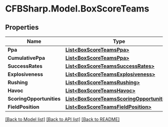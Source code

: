 # CFBSharp.Model.BoxScoreTeams
## Properties

Name | Type | Description | Notes
------------ | ------------- | ------------- | -------------
**Ppa** | [**List&lt;BoxScoreTeamsPpa&gt;**](BoxScoreTeamsPpa.md) |  | [optional] 
**CumulativePpa** | [**List&lt;BoxScoreTeamsPpa&gt;**](BoxScoreTeamsPpa.md) |  | [optional] 
**SuccessRates** | [**List&lt;BoxScoreTeamsSuccessRates&gt;**](BoxScoreTeamsSuccessRates.md) |  | [optional] 
**Explosiveness** | [**List&lt;BoxScoreTeamsExplosiveness&gt;**](BoxScoreTeamsExplosiveness.md) |  | [optional] 
**Rushing** | [**List&lt;BoxScoreTeamsRushing&gt;**](BoxScoreTeamsRushing.md) |  | [optional] 
**Havoc** | [**List&lt;BoxScoreTeamsHavoc&gt;**](BoxScoreTeamsHavoc.md) |  | [optional] 
**ScoringOpportunities** | [**List&lt;BoxScoreTeamsScoringOpportunities&gt;**](BoxScoreTeamsScoringOpportunities.md) |  | [optional] 
**FieldPosition** | [**List&lt;BoxScoreTeamsFieldPosition&gt;**](BoxScoreTeamsFieldPosition.md) |  | [optional] 

[[Back to Model list]](../README.md#documentation-for-models) [[Back to API list]](../README.md#documentation-for-api-endpoints) [[Back to README]](../README.md)

